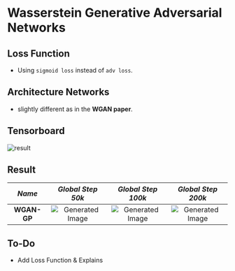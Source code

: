 # Wasserstein Generative Adversarial Networks

## Loss Function

* Using ```sigmoid loss``` instead of ```adv loss```.

## Architecture Networks

* slightly different as in the **WGAN paper**.

## Tensorboard

![result](https://github.com/kozistr/Awesome-GANs/blob/master/WGAN/wgan_tb.png)

## Result

*Name* | *Global Step 50k* | *Global Step 100k* | *Global Step 200k*
:---: | :---: | :---: | :---:
**WGAN-GP**   | ![Generated Image](https://github.com/kozistr/Awesome-GANs/blob/master/WGAN/gen_img/train_00050000.png) | ![Generated Image](https://github.com/kozistr/Awesome-GANs/blob/master/WGAN/gen_img/train_00100000.png) | ![Generated Image](https://github.com/kozistr/Awesome-GANs/blob/master/WGAN/gen_img/train_00200000.png)

## To-Do
* Add Loss Function & Explains